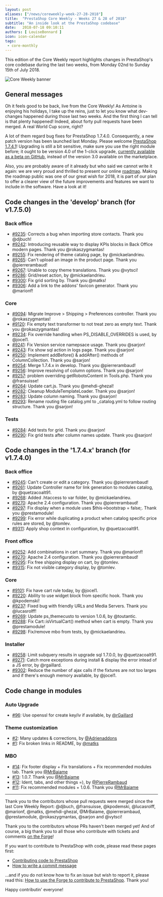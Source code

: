 ```yaml
---
layout: post
aliases: ["/news/coreweekly-week-27-28-2018"]
title:  "PrestaShop Core Weekly - Weeks 27 & 28 of 2018"
subtitle: "An inside look at the PrestaShop codebase"
date:   2018-07-18 09:10:11
authors: [ LouiseBonnard ]
icon: icon-calendar
tags:
 - core-monthly
---
```


This edition of the Core Weekly report highlights changes in PrestaShop's core codebase during the last two weeks, from Monday 02nd to Sunday 15th of July 2018.

![Core Weekly banner](/assets/images/2017/04/core_weekly_banner.jpg)


## General messages

Oh it feels good to be back, live from the Core Weekly! As Antoine is enjoying his holidays, I take up the reins, just to let you know what dev-changes happened during those last two weeks. And the first thing I can tell is that plenty happened! Indeed, about forty pull requests have been merged. A real World Cup score, right?

A lot of them regard bug fixes for PrestaShop 1.7.4.0. Consequently, a new patch version has been launched last Monday. Please welcome [PrestaShop 1.7.4.1](http://build.prestashop.com/news/prestashop-1-7-4-1-maintenance-release)! Upgrading is still a bit sensitive, make sure you use the right module before; it ought to be version 4.0 of the 1-click upgrade, <a href="https://github.com/PrestaShop/autoupgrade/releases/download/v4.0.0-beta.3/autoupgrade-v4.0.0-beta.3.zip">currently available as a beta on GitHub</a>, instead of the version 3.0 available on the marketplace.

Also, you are probably aware of it already but who said we cannot write it again: we are very proud and thrilled to present our online [roadmap](https://github.com/PrestaShop/PrestaShop/projects/1). Making the roadmap public was one of our great wish for 2018, it is part of our plan to offer a clearer view of the future improvements and features we want to include in the software. Have a look at it!


## Code changes in the 'develop' branch (for v1.7.5.0)

### Back office

* [#9235](https://github.com/PrestaShop/PrestaShop/pull/9235): Corrects a bug when importing store contacts. Thank you @djbuch!
* [#9242](https://github.com/PrestaShop/PrestaShop/pull/9242): Introducing reusable way to display KPIs blocks in Back Office modern pages. Thank you @rokaszygmantas!
* [#9255](https://github.com/PrestaShop/PrestaShop/pull/9255): Fix rendering of theme catalog page, by @mickaelandrieu.
* [#9265](https://github.com/PrestaShop/PrestaShop/pull/9265): Can't upload an image in the product page. Thank you @pierrerambaud!
* [#9267](https://github.com/PrestaShop/PrestaShop/pull/9267): Unable to copy theme translations. Thank you @vytsci!
* [#9286](https://github.com/PrestaShop/PrestaShop/pull/9286): Grid/reset action, by @mickaelandrieu.
* [#9300](https://github.com/PrestaShop/PrestaShop/pull/9300): Fix grid sorting by. Thank you @matks!
* [#9306](https://github.com/PrestaShop/PrestaShop/pull/9306): Add a link to the addons' favicon generator. Thank you @marionf!


### Core

* [#9094](https://github.com/PrestaShop/PrestaShop/pull/9094): Migrate Improve > Shipping > Preferences controller. Thank you @rokaszygmantas!
* [#9120](https://github.com/PrestaShop/PrestaShop/pull/9120): Fix empty text transformer to not treat zero as empty text. Thank you @rokaszygmantas!
* [#9234](https://github.com/PrestaShop/PrestaShop/pull/9234): Fix override handling when PS_DISABLE_OVERRIDES is used, by @jocel1.
* [#9241](https://github.com/PrestaShop/PrestaShop/pull/9241): Fix Version service namepsace usage. Thank you @sarjon!
* [#9243](https://github.com/PrestaShop/PrestaShop/pull/9243): Fix show sql action in logs page. Thank you @sarjon!
* [#9250](https://github.com/PrestaShop/PrestaShop/pull/9250): Implement addBefore() & addAfter() methods of ColumnCollection. Thank you @sarjon!
* [#9254](https://github.com/PrestaShop/PrestaShop/pull/9254): Merge 1.7.4.x in develop. Thank you @pierrerambaud!
* [#9256](https://github.com/PrestaShop/PrestaShop/pull/9256): Improve resolving of column options. Thank you @sarjon!
* [#9257](https://github.com/PrestaShop/PrestaShop/pull/9257): problem overriding getRobotsContent in Tools.php. Thank you @fransuisse!
* [#9264](https://github.com/PrestaShop/PrestaShop/pull/9264): Update cart.js. Thank you @mehdi-ghezal!
* [#9282](https://github.com/PrestaShop/PrestaShop/pull/9282): Cleanup ModuleTemplateLoader. Thank you @sarjon!
* [#9283](https://github.com/PrestaShop/PrestaShop/pull/9283): Update column naming. Thank you @sarjon!
* [#9293](https://github.com/PrestaShop/PrestaShop/pull/9293): Rename routing file catalog.yml to _catalog.yml to follow routing structure. Thank you @sarjon!


### Tests

* [#9284](https://github.com/PrestaShop/PrestaShop/pull/9284): Add tests for grid. Thank you @sarjon!
* [#9290](https://github.com/PrestaShop/PrestaShop/pull/9290): Fix grid tests after column names update. Thank you @sarjon!


## Code changes in the '1.7.4.x' branch (for v1.7.4.0)

### Back office

* [#9245](https://github.com/PrestaShop/PrestaShop/pull/9245): Can't create or edit a category. Thank you @pierrerambaud!
* [#9261](https://github.com/PrestaShop/PrestaShop/pull/9261): Update Controller name for link generation to modules catalog, by @quetzacoalt91.
* [#9268](https://github.com/PrestaShop/PrestaShop/pull/9268): Added .htaccess to var folder, by @mickaelandrieu.
* [#9270](https://github.com/PrestaShop/PrestaShop/pull/9270): Apache 2.4 configuration. Thank you @pierrerambaud!
* [#9297](https://github.com/PrestaShop/PrestaShop/pull/9297): Fix display when a module uses $this->bootstrap = false;. Thank you @prestamodule!
* [#9299](https://github.com/PrestaShop/PrestaShop/pull/9299): Fix error while duplicating a product when catalog specific price rules are stored, by @tomlev.
* [#9311](https://github.com/PrestaShop/PrestaShop/pull/9311): Apply shop context in configuration, by @quetzacoalt91.


### Front office

* [#9252](https://github.com/PrestaShop/PrestaShop/pull/9252): Add combinations in cart summary. Thank you @marionf!
* [#9270](https://github.com/PrestaShop/PrestaShop/pull/9270): Apache 2.4 configuration. Thank you @pierrerambaud!
* [#9295](https://github.com/PrestaShop/PrestaShop/pull/9295): Fix free shipping display on cart, by @tomlev.
* [#9315](https://github.com/PrestaShop/PrestaShop/pull/9315): Fix not visible category display, by @tomlev.


### Core

* [#9101](https://github.com/PrestaShop/PrestaShop/pull/9101): Fix have cart rule today, by @jocel1.
* [#9220](https://github.com/PrestaShop/PrestaShop/pull/9220): Ability to use widget block from specific hook. Thank you @kpodemski!
* [#9237](https://github.com/PrestaShop/PrestaShop/pull/9237): Fixed bug with friendly URLs and Media Servers. Thank you @lucasrolff!
* [#9269](https://github.com/PrestaShop/PrestaShop/pull/9269): Update ps_themecusto to version 1.0.6, by @toutantic.
* [#9288](https://github.com/PrestaShop/PrestaShop/pull/9288): Fix Cart::isVirtualCart() method when cart is empty. Thank you @prestamodule!
* [#9298](https://github.com/PrestaShop/PrestaShop/pull/9298): Fix/remove mbo from tests, by @mickaelandrieu.


### Installer

* [#9258](https://github.com/PrestaShop/PrestaShop/pull/9258): Limit subquery results in upgrade sql 1.7.0.0, by @quetzacoalt91.
* [#9271](https://github.com/PrestaShop/PrestaShop/pull/9271): Catch more exceptions during install & display the error intead of a JS error, by @rgaillard.
* [#9302](https://github.com/PrestaShop/PrestaShop/pull/9302): Reduce the number of ajax calls if the fixtures are not too larges and if there's enough memory available, by @jocel1.


## Code change in modules

### Auto Upgrade

* [#96](https://github.com/PrestaShop/autoupgrade/pull/96): Use openssl for create key/iv if available, by [@rGaillard](https://github.com/rGaillard)


### Theme customization

* [#2](https://github.com/PrestaShop/ps_themecusto/pull/2): Many updates & corrections, by [@Adrienaddons](https://github.com/Adrienaddons)
* [#1](https://github.com/PrestaShop/ps_themecusto/pull/1): Fix broken links in README, by [@matks](https://github.com/matks)


### MBO

* [#14](https://github.com/PrestaShop/ps_mbo/pull/14): Fix footer display + Fix translations + Fix recommended modules tab. Thank you [@MrBaiame](https://github.com/MrBaiame)
* [#13](https://github.com/PrestaShop/ps_mbo/pull/13): 1.0.7. Thank you [@MrBaiame](https://github.com/MrBaiame)
* [#12](https://github.com/PrestaShop/ps_mbo/pull/12): Ident, tabs, and other things =), by [@PierreRambaud](https://github.com/PierreRambaud)
* [#11](https://github.com/PrestaShop/ps_mbo/pull/11): Fix recommended modules + 1.0.6. Thank you [@MrBaiame](https://github.com/MrBaiame)


<hr />

Thank you to the contributors whose pull requests were merged since the last Core Weekly Report: @djbuch, @fransuisse, @kpodemski, @lucasrolff, @marionf, @matks, @mehdi-ghezal, @MrBaiame, @pierrerambaud, @prestamodule, @rokaszygmantas, @sarjon and @vytsci!

Thank you to the contributors whose PRs haven't been merged yet! And of course, a big thank you to all those who contribute with tickets and comments [on the Forge](http://forge.prestashop.com/)!

If you want to contribute to PrestaShop with code, please read these pages first:

 * [Contributing code to PrestaShop](http://doc.prestashop.com/display/PS16/Contributing+code+to+PrestaShop)
 * [How to write a commit message](http://doc.prestashop.com/display/PS16/How+to+write+a+commit+message)

...and if you do not know how to fix an issue but wish to report it, please read this: [How to use the Forge to contribute to PrestaShop](http://doc.prestashop.com/display/PS16/How+to+use+the+Forge+to+contribute+to+PrestaShop). Thank you!

Happy contributin' everyone!
